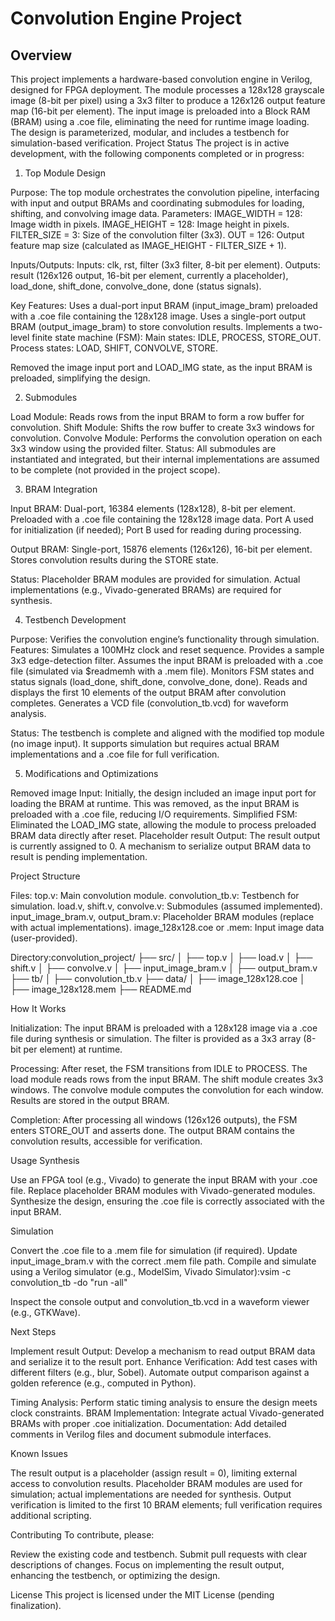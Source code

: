# Convolution Engine Project
## Overview
This project implements a hardware-based convolution engine in Verilog, designed for FPGA deployment. The module processes a 128x128 grayscale image (8-bit per pixel) using a 3x3 filter to produce a 126x126 output feature map (16-bit per element). The input image is preloaded into a Block RAM (BRAM) using a .coe file, eliminating the need for runtime image loading. The design is parameterized, modular, and includes a testbench for simulation-based verification.
Project Status
The project is in active development, with the following components completed or in progress:
1. Top Module Design

Purpose: The top module orchestrates the convolution pipeline, interfacing with input and output BRAMs and coordinating submodules for loading, shifting, and convolving image data.
Parameters:
IMAGE_WIDTH = 128: Image width in pixels.
IMAGE_HEIGHT = 128: Image height in pixels.
FILTER_SIZE = 3: Size of the convolution filter (3x3).
OUT = 126: Output feature map size (calculated as IMAGE_HEIGHT - FILTER_SIZE + 1).


Inputs/Outputs:
Inputs: clk, rst, filter (3x3 filter, 8-bit per element).
Outputs: result (126x126 output, 16-bit per element, currently a placeholder), load_done, shift_done, convolve_done, done (status signals).


Key Features:
Uses a dual-port input BRAM (input_image_bram) preloaded with a .coe file containing the 128x128 image.
Uses a single-port output BRAM (output_image_bram) to store convolution results.
Implements a two-level finite state machine (FSM):
Main states: IDLE, PROCESS, STORE_OUT.
Process states: LOAD, SHIFT, CONVOLVE, STORE.


Removed the image input port and LOAD_IMG state, as the input BRAM is preloaded, simplifying the design.



2. Submodules

Load Module: Reads rows from the input BRAM to form a row buffer for convolution.
Shift Module: Shifts the row buffer to create 3x3 windows for convolution.
Convolve Module: Performs the convolution operation on each 3x3 window using the provided filter.
Status: All submodules are instantiated and integrated, but their internal implementations are assumed to be complete (not provided in the project scope).

3. BRAM Integration

Input BRAM:
Dual-port, 16384 elements (128x128), 8-bit per element.
Preloaded with a .coe file containing the 128x128 image data.
Port A used for initialization (if needed); Port B used for reading during processing.


Output BRAM:
Single-port, 15876 elements (126x126), 16-bit per element.
Stores convolution results during the STORE state.


Status: Placeholder BRAM modules are provided for simulation. Actual implementations (e.g., Vivado-generated BRAMs) are required for synthesis.

4. Testbench Development

Purpose: Verifies the convolution engine’s functionality through simulation.
Features:
Simulates a 100MHz clock and reset sequence.
Provides a sample 3x3 edge-detection filter.
Assumes the input BRAM is preloaded with a .coe file (simulated via $readmemh with a .mem file).
Monitors FSM states and status signals (load_done, shift_done, convolve_done, done).
Reads and displays the first 10 elements of the output BRAM after convolution completes.
Generates a VCD file (convolution_tb.vcd) for waveform analysis.


Status: The testbench is complete and aligned with the modified top module (no image input). It supports simulation but requires actual BRAM implementations and a .coe file for full verification.

5. Modifications and Optimizations

Removed image Input: Initially, the design included an image input port for loading the BRAM at runtime. This was removed, as the input BRAM is preloaded with a .coe file, reducing I/O requirements.
Simplified FSM: Eliminated the LOAD_IMG state, allowing the module to process preloaded BRAM data directly after reset.
Placeholder result Output: The result output is currently assigned to 0. A mechanism to serialize output BRAM data to result is pending implementation.

Project Structure

Files:
top.v: Main convolution module.
convolution_tb.v: Testbench for simulation.
load.v, shift.v, convolve.v: Submodules (assumed implemented).
input_image_bram.v, output_bram.v: Placeholder BRAM modules (replace with actual implementations).
image_128x128.coe or .mem: Input image data (user-provided).


Directory:convolution_project/
├── src/
│   ├── top.v
│   ├── load.v
│   ├── shift.v
│   ├── convolve.v
│   ├── input_image_bram.v
│   ├── output_bram.v
├── tb/
│   ├── convolution_tb.v
├── data/
│   ├── image_128x128.coe
│   ├── image_128x128.mem
├── README.md



How It Works

Initialization:
The input BRAM is preloaded with a 128x128 image via a .coe file during synthesis or simulation.
The filter is provided as a 3x3 array (8-bit per element) at runtime.


Processing:
After reset, the FSM transitions from IDLE to PROCESS.
The load module reads rows from the input BRAM.
The shift module creates 3x3 windows.
The convolve module computes the convolution for each window.
Results are stored in the output BRAM.


Completion:
After processing all windows (126x126 outputs), the FSM enters STORE_OUT and asserts done.
The output BRAM contains the convolution results, accessible for verification.



Usage
Synthesis

Use an FPGA tool (e.g., Vivado) to generate the input BRAM with your .coe file.
Replace placeholder BRAM modules with Vivado-generated modules.
Synthesize the design, ensuring the .coe file is correctly associated with the input BRAM.

Simulation

Convert the .coe file to a .mem file for simulation (if required).
Update input_image_bram.v with the correct .mem file path.
Compile and simulate using a Verilog simulator (e.g., ModelSim, Vivado Simulator):vsim -c convolution_tb -do "run -all"


Inspect the console output and convolution_tb.vcd in a waveform viewer (e.g., GTKWave).

Next Steps

Implement result Output: Develop a mechanism to read output BRAM data and serialize it to the result port.
Enhance Verification:
Add test cases with different filters (e.g., blur, Sobel).
Automate output comparison against a golden reference (e.g., computed in Python).


Timing Analysis: Perform static timing analysis to ensure the design meets clock constraints.
BRAM Implementation: Integrate actual Vivado-generated BRAMs with proper .coe initialization.
Documentation: Add detailed comments in Verilog files and document submodule interfaces.

Known Issues

The result output is a placeholder (assign result = 0), limiting external access to convolution results.
Placeholder BRAM modules are used for simulation; actual implementations are needed for synthesis.
Output verification is limited to the first 10 BRAM elements; full verification requires additional scripting.

Contributing
To contribute, please:

Review the existing code and testbench.
Submit pull requests with clear descriptions of changes.
Focus on implementing the result output, enhancing the testbench, or optimizing the design.

License
This project is licensed under the MIT License (pending finalization).

